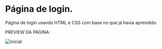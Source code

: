 # Página de login.
Página de login usando HTML e CSS com base no que já havia aprendido.

PREVIEW DA PÁGINA:

![inicial](https://user-images.githubusercontent.com/79805785/177056981-849b5f26-9a12-45e5-876e-59690be181ab.png)
